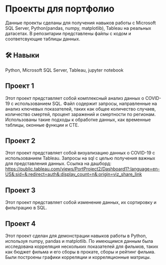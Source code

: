 
# Проекты для портфолио

Данные проекты сделаны для получения навыков работы с Microsoft SQL Server, Python(pandas, numpy, matplotlib), Tableau на реальных датасетах. В репозитарии представлены файлы с кодом и соответсвующие таблицы данных.


## 🛠 Навыки
Python, Microsoft SQL Server, Tableau, jupyter notebook


## Проект 1
Этот проект представляет собой комплексный анализ данных о COVID-19 с использованием SQL. Файл содержит запросы, направленные на анализ ключевых показателей, таких как общее количество случаев, количество смертей, процент заражений и смертности по регионам. Использованы такие подходы к обработке данных, как временные таблицы, оконные функции и CTE.
## Проект 2
Этот проект представляет собой визуализацию данных о COVID-19 с использованием Tableau. Запросы на sql с целью получения важных для представления данных. Ссылка на дашборд: https://public.tableau.com/views/PortProject2/Dashboard1?:language=en-US&:sid=&:redirect=auth&:display_count=n&:origin=viz_share_link
## Проект 3
Этот проект представляет собой изменение данных, их сортировку и фильтрацию в SQL. 
## Проект 4
Этот проект сделан для демонстрации навыков работы в Python, используя numpy, pandas и matplotlib. По имеющимся данным была исследована корреляция нескольких показателей для фильмов, таких как бюджет фильма и его сборы в прокате, сборы и рейтинг фильма. Были построены графики корреляции и корреляционные матрицы.  
